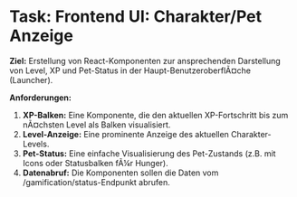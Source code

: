 ﻿# Task: Frontend UI: Charakter/Pet Anzeige

**Ziel:** Erstellung von React-Komponenten zur ansprechenden Darstellung von Level, XP und Pet-Status in der Haupt-BenutzeroberflÃ¤che (Launcher).

**Anforderungen:**
1.  **XP-Balken:** Eine Komponente, die den aktuellen XP-Fortschritt bis zum nÃ¤chsten Level als Balken visualisiert.
2.  **Level-Anzeige:** Eine prominente Anzeige des aktuellen Charakter-Levels.
3.  **Pet-Status:** Eine einfache Visualisierung des Pet-Zustands (z.B. mit Icons oder Statusbalken fÃ¼r Hunger).
4.  **Datenabruf:** Die Komponenten sollen die Daten vom /gamification/status-Endpunkt abrufen.
